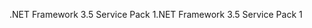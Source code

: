 <span data-ttu-id="eb972-101">.NET Framework 3.5 Service Pack 1</span><span class="sxs-lookup"><span data-stu-id="eb972-101">.NET Framework 3.5 Service Pack 1</span></span>